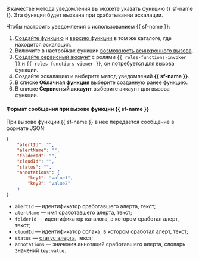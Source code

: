 В качестве метода уведомления вы можете указать функцию {{ sf-name }}. Эта функция будет вызвана при срабатывании эскалации.

Чтобы настроить уведомления с использованием {{ sf-name }}:

1. [Создайте функцию](../../functions/operations/function/function-create.md) и [версию функции](../../functions/operations/function/version-manage.md) в том же каталоге, где находится эскалация.
1. Включите в настройках функции [возможность асинхронного вызова](../../functions/operations/function/function-invoke-async.md).
1. [Создайте сервисный аккаунт](../../iam/operations/sa/create.md) с ролями `{{ roles-functions-invoker }}` и `{{ roles-functions-viewer }}`, он потребуется для вызова функции.
1. Создайте эскалацию и выберите метод уведомлений **{{ sf-name }}**.
1. В списке **Облачная функция** выберите созданную ранее функцию.
1. В списке **Сервисный аккаунт** выберите аккаунт для вызова функции.

#### Формат сообщения при вызове функции {{ sf-name }}

При вызове функции {{ sf-name }} в нее передается сообщение в формате JSON:

```json
{
    "alertId": "",
    "alertName": "",
    "folderId": "",
    "cloudId": "",
    "status": "",
    "annotations": {
        "key1": "value1",
        "key2": "value2"
    }
}
```

* `alertId` — идентификатор сработавшего алерта, текст;
* `alertName` — имя сработавшего алерта, текст;
* `folderId` — идентификатор каталога, в котором сработал алерт, текст;
* `cloudId` — идентификатор облака, в котором сработал алерт, текст;
* `status` — [статус алерта](../../monitoring/concepts/alerting/alert.md#alert-statuses), текст;
* `annotations` — значения аннотаций сработавшего алерта, словарь значений `key:value`.
